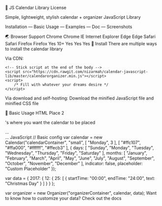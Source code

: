 📅 JS Calendar Library
License

Simple, lightweight, stylish calendar + organizer JavaScript Library

Installation — Basic Usage — Examples — Doc — Screenshots

🌏 Browser Support
Chrome Chrome	IE Internet Explorer	Edge Edge	Safari Safari	Firefox Firefox
Yes	10+	Yes	Yes	Yes
💾 Install
There are multiple ways to install the calendar library

Via CDN:
<head>
    <link href="https://cdn.rawgit.com/nizarmah/calendar-javascript-lib/master/calendarorganizer.min.css" rel="stylesheet" />
</head>

<body>
    <div id="calendarContainer"></div>
    <div id="organizerContainer"></div>

    <!-- Stick script at the end of the body -->
    <script src="https://cdn.rawgit.com/nizarmah/calendar-javascript-lib/master/calendarorganizer.min.js"></script>
    <script>
        /* Fill with whatever your dreams desire */
    </script>
</body>
Via download and self-hosting: Download the minified JavaScript file and minified CSS file
<!-- Insert in <head> -->
<link href="calendarorganizer.min.css" rel="stylesheet" />

<!-- Insert before you own <script> tag-->
<script src="calendarorganizer.min.js"></script>
🔨 Basic Usage
HTML
Place 2 <div>'s where you want the calendar to be placed

<body>
...
<div id="calendarContainer"></div>
<div id="organizerContainer"></div>
...
</body>
JavaScript
// Basic config
var calendar = new Calendar("calendarContainer", "small",
                            [ "Monday", 3 ],
                            [ "#ffc107", "#ffa000", "#ffffff", "#ffecb3" ],
                            {
                                days: [ "Sunday", "Monday", "Tuesday", "Wednesday", "Thursday", "Friday",  "Saturday" ],
                                months: [ "January", "February", "March", "April", "May", "June", "July", "August", "September", "October", "November", "December" ],
                                indicator: false,
                                placeholder: "<span>Custom Placeholder</span>"
                            });

var data = {
            2017: {
                12: {
                    25: [
                        {
                            startTime: "00:00",
                            endTime: "24:00",
                            text: "Christmas Day"
                        }
                    ]
                }
            }
        };

var organizer = new Organizer("organizerContainer", calendar, data);
Want to know how to customize your data? Check out the docs

